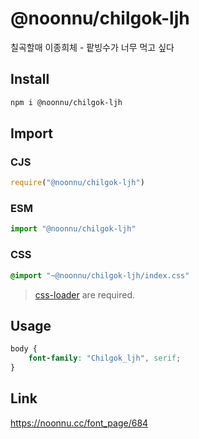 # @noonnu/chilgok-ljh
칠곡할매 이종희체 - 팥빙수가 너무 먹고 싶다

## Install
```sh
npm i @noonnu/chilgok-ljh
```
## Import
### CJS
```js
require("@noonnu/chilgok-ljh")
```
### ESM
```js
import "@noonnu/chilgok-ljh"
```
### CSS 
```css
@import "~@noonnu/chilgok-ljh/index.css"
```
> [css-loader](https://github.com/webpack-contrib/css-loader) are required.

## Usage
```css
body {
    font-family: "Chilgok_ljh", serif;
}
```

## Link
https://noonnu.cc/font_page/684